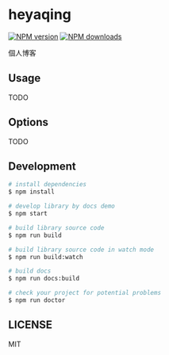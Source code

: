 # heyaqing

[![NPM version](https://img.shields.io/npm/v/heyaqing.svg?style=flat)](https://npmjs.org/package/heyaqing)
[![NPM downloads](http://img.shields.io/npm/dm/heyaqing.svg?style=flat)](https://npmjs.org/package/heyaqing)

個人博客

## Usage

TODO

## Options

TODO

## Development

```bash
# install dependencies
$ npm install

# develop library by docs demo
$ npm start

# build library source code
$ npm run build

# build library source code in watch mode
$ npm run build:watch

# build docs
$ npm run docs:build

# check your project for potential problems
$ npm run doctor
```

## LICENSE

MIT
